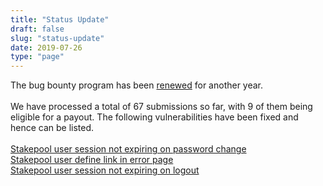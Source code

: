 ```yaml
---
title: "Status Update"
draft: false
slug: "status-update"
date: 2019-07-26
type: "page"
---
```


The bug bounty program has been [renewed](https://proposals.decred.org/proposals/073694ed82d34b2bfff51e35220e8052ad4060899b23bc25791a9383375cae70) for another year. <br>
<br>
We have processed a total of 67 submissions so far, with 9 of them being eligible for a payout. The following vulnerabilities have been fixed and hence can be listed. <br>
<br>
[Stakepool user session not expiring on password change](https://github.com/decred/dcrstakepool/issues/328)<br>
[Stakepool user define link in error page](https://github.com/decred/dcrstakepool/issues/378)<br>
[Stakepool user session not expiring on logout](https://github.com/decred/dcrstakepool/issues/379)<br>

